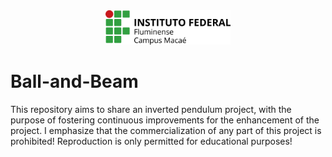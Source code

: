 
<div align="center">
  <img src="https://raw.githubusercontent.com/RaphaelAntunesMarinhoDeSouza/Inverted_Pendulum/main/images/image.png" width="200px">
</div>

# Ball-and-Beam
This repository aims to share an inverted pendulum project, with the purpose of fostering continuous improvements for the enhancement of the project. I emphasize that the commercialization of any part of this project is prohibited! Reproduction is only permitted for educational purposes!
